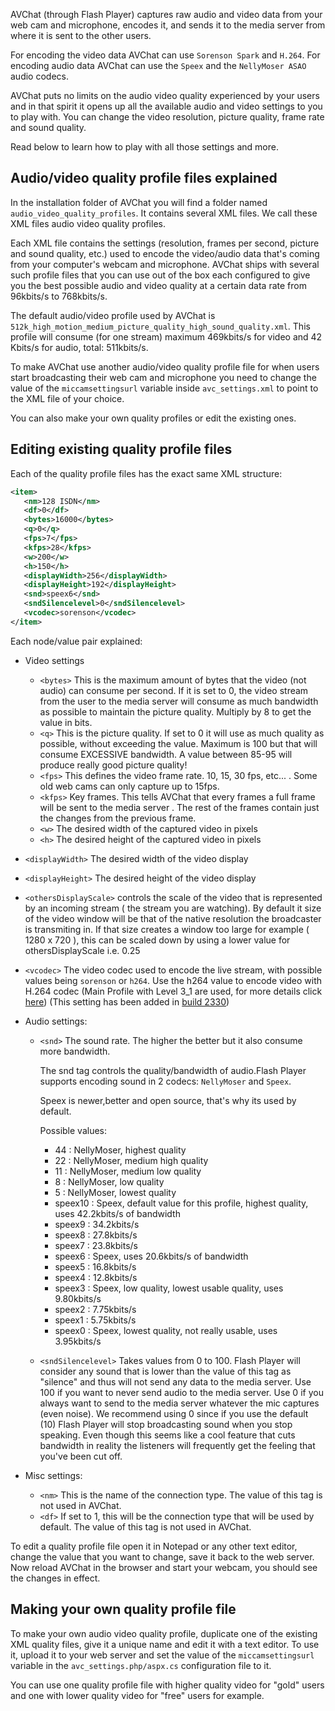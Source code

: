
AVChat (through Flash Player) captures raw audio and video data from your web cam and microphone, encodes it, and sends it to the media server from where it is sent to the other users.

For encoding the video data AVChat can use `Sorenson Spark` and `H.264`. For encoding audio data AVChat can use the `Speex` and the `NellyMoser ASAO` audio codecs.

AVChat puts no limits on the audio video quality experienced by your users and in that spirit it opens up all the available audio and video settings to you to play with. You can change the video resolution, picture quality, frame rate and sound quality.

Read below to learn how to play with all those settings and more.


<h2 id="quality-profiles-explained">Audio/video quality profile files explained</h2>

In the installation folder of AVChat you will find a folder named `audio_video_quality_profiles`. It contains several XML files. We call these XML files audio video quality profiles.

Each XML file contains the settings (resolution, frames per second, picture and sound quality, etc.) used to encode the video/audio data that's coming from your computer's webcam and microphone. AVChat ships with several such profile files that you can use out of the box each configured to give you the best possible audio and video quality at a certain data rate from 96kbits/s to 768kbits/s.

The default audio/video profile used by AVChat is `512k_high_motion_medium_picture_quality_high_sound_quality.xml`. This profile will consume (for one stream) maximum 469kbits/s for video and 42 Kbits/s for audio, total: 511kbits/s.

To make AVChat use another audio/video quality profile file for when users start broadcasting their web cam and microphone you need to change the value of the `miccamsettingsurl` variable inside `avc_settings.xml` to point to the XML file of your choice.

You can also make your own quality profiles or edit the existing ones.


<h2 id="editing-existing-quality-profiles">Editing existing quality profile files</h2>

Each of the quality profile files has the exact same XML structure:

```xml
<item>
   <nm>128 ISDN</nm>
   <df>0</df>
   <bytes>16000</bytes>
   <q>0</q>
   <fps>7</fps>
   <kfps>28</kfps>
   <w>200</w>
   <h>150</h>
   <displayWidth>256</displayWidth>
   <displayHeight>192</displayHeight>
   <snd>speex6</snd>
   <sndSilencelevel>0</sndSilencelevel>
   <vcodec>sorenson</vcodec>
</item>
```

Each node/value pair explained:

* Video settings
  * `<bytes>` This is the maximum amount of bytes that the video (not audio) can consume per second. If it is set to 0, the video stream from the user to the media server will consume as much bandwidth as possible to maintain the picture quality. Multiply by 8 to get the value in bits.
  * `<q>` This is the picture quality. If set to 0 it will use as much quality as possible, without exceeding the <bytes> value. Maximum is 100 but that will consume EXCESSIVE bandwidth. A value between 85-95 will produce really good picture quality!
  * `<fps>` This defines the video frame rate. 10, 15, 30 fps, etc... . Some old web cams can only capture up to 15fps.
  * `<kfps>` Key frames. This tells AVChat that every <kfps> frames a full frame will be sent to the media server . The rest of the frames contain just the changes from the previous frame.
  * `<w>` The desired width of the captured video in pixels
  * `<h>` The desired height of the captured video in pixels
* `<displayWidth>` The desired width of the video display
* `<displayHeight>` The desired height of the video display
* `<othersDisplayScale>` controls the scale of the video that is represented by an incoming stream ( the stream you are watching). By default it size of the video window will be that of the native resolution the broadcaster is transmiting in. If that size creates a window too large for example ( 1280 x 720 ), this can be scaled down by using a lower value for othersDisplayScale i.e. 0.25
* `<vcodec>` The video codec used to encode the live stream, with possible values being `sorenson` or `h264`. Use the h264 value to encode video with H.264 codec (Main Profile with Level 3_1 are used, for more details click [here](http://en.wikipedia.org/wiki/H.264/MPEG-4_AVC#Profiles)) (This setting has been added in [build 2330](http://nusofthq.com/blog/avchat-build-2330-introduces-h-264-support/))

* Audio settings:
  * `<snd>` The sound rate. The higher the better but it also consume more bandwidth.

    The snd tag controls the quality/bandwidth of audio.Flash Player supports encoding sound in 2 codecs: `NellyMoser` and `Speex`.

    Speex is newer,better and open source, that's why its used by default.

    Possible values:
    *  44 : NellyMoser, highest quality
    *  22 : NellyMoser, medium high quality
    *  11 : NellyMoser, medium low quality
    *  8 : NellyMoser, low quality
    *  5 : NellyMoser, lowest quality
    *  speex10 : Speex, default value for this profile, highest quality, uses 42.2kbits/s of bandwidth
    *  speex9 : 34.2kbits/s
    *  speex8 : 27.8kbits/s
    *  speex7 : 23.8kbits/s
    *  speex6 : Speex, uses 20.6kbits/s of bandwidth
    *  speex5 : 16.8kbits/s
    *  speex4 : 12.8kbits/s
    *  speex3 : Speex, low quality, lowest usable quality, uses 9.80kbits/s
    *  speex2 : 7.75kbits/s
    *  speex1 : 5.75kbits/s
    *  speex0 : Speex, lowest quality, not really usable, uses 3.95kbits/s
  * `<sndSilencelevel>` Takes values from 0 to 100. Flash Player will consider any sound that is lower than the value of this tag as "silence" and thus will not send any data to the media server. Use 100 if you want to never send audio to the media server. Use 0 if you always want to send to the media server whatever the mic captures (even noise). We recommend using 0 since if you use the default (10) Flash Player will stop broadcasting sound when you stop speaking. Even though this seems like a cool feature that cuts bandwidth in reality the listeners will frequently get the feeling that you've been cut off.

* Misc settings:
  * `<nm>` This is the name of the connection type. The value of this tag is not used in AVChat.
  * `<df>` If set to 1, this will be the connection type that will be used by default. The value of this tag is not used in AVChat.

To edit a quality profile file open it in Notepad or any other text editor, change the value that you want to change, save it back to the web server. Now reload AVChat in the browser and start your webcam, you should see the changes in effect.

<h2 id="making-custom-quality-profiles">Making your own quality profile file</h2>


To make your own audio video quality profile, duplicate one of the existing XML quality files, give it a unique name and edit it with a text editor. To use it, upload it to your web server and set the value of the `miccamsettingsurl` variable in the `avc_settings.php/aspx.cs` configuration file to it.

You can use one quality profile file with higher quality video for "gold" users and one with lower quality video for "free" users for example.

